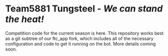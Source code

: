 # Team5881 Tungsteel - *We can stand the heat!*
Competition code for the current season is here. This repository works best as a git subtree of our ftc_app fork, which includes all of the necessary configuration and code to get it running on the bot. More details coming soon.
